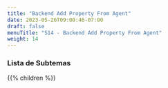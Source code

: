 ```yaml
---
title: "Backend Add Property From Agent"
date: 2023-05-26T09:00:46-07:00
draft: false
menuTitle: "S14 - Backend Add Property From Agent"
weight: 14
---
```


### Lista de Subtemas
{{% children  %}}

